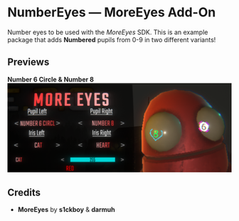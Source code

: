 # NumberEyes — MoreEyes Add-On

Number eyes to be used with the *MoreEyes* SDK. 
This is an example package that adds **Numbered** pupils from 0-9 in two different variants!

## Previews
**Number 6 Circle & Number 8**  
![Number 6 Circle & Number 8](https://github.com/darmuh/MoreEyes-Packages/blob/main/Images/NumberEyes/image.png?raw=true)

## Credits
- **MoreEyes** by **s1ckboy** & **darmuh**
